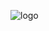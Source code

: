 ![logo](https://user-images.githubusercontent.com/109982238/181816300-6783ed66-0c78-4349-a570-b23a9de3516d.png)
 
